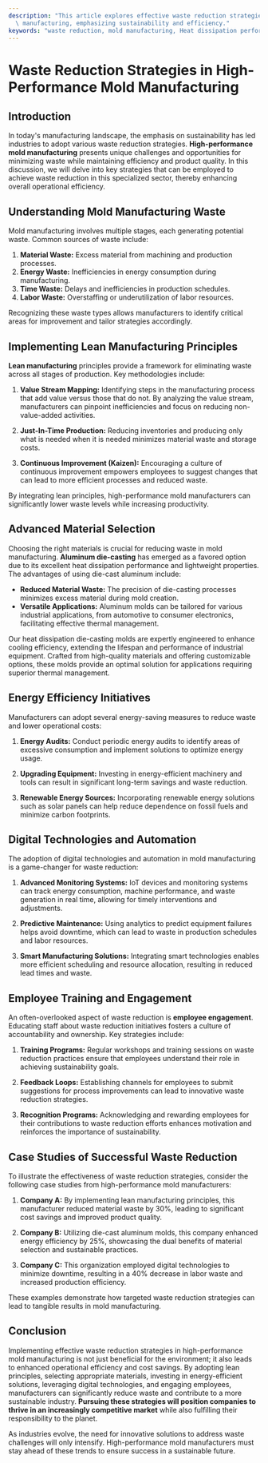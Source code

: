 ```yaml
---
description: "This article explores effective waste reduction strategies in high-performance mold\
  \ manufacturing, emphasizing sustainability and efficiency."
keywords: "waste reduction, mold manufacturing, Heat dissipation performance, Die-cast aluminum"
---
```

# Waste Reduction Strategies in High-Performance Mold Manufacturing

## Introduction

In today's manufacturing landscape, the emphasis on sustainability has led industries to adopt various waste reduction strategies. **High-performance mold manufacturing** presents unique challenges and opportunities for minimizing waste while maintaining efficiency and product quality. In this discussion, we will delve into key strategies that can be employed to achieve waste reduction in this specialized sector, thereby enhancing overall operational efficiency.

## Understanding Mold Manufacturing Waste

Mold manufacturing involves multiple stages, each generating potential waste. Common sources of waste include:

1. **Material Waste:** Excess material from machining and production processes.
2. **Energy Waste:** Inefficiencies in energy consumption during manufacturing.
3. **Time Waste:** Delays and inefficiencies in production schedules.
4. **Labor Waste:** Overstaffing or underutilization of labor resources.

Recognizing these waste types allows manufacturers to identify critical areas for improvement and tailor strategies accordingly.

## Implementing Lean Manufacturing Principles

**Lean manufacturing** principles provide a framework for eliminating waste across all stages of production. Key methodologies include:

1. **Value Stream Mapping:** Identifying steps in the manufacturing process that add value versus those that do not. By analyzing the value stream, manufacturers can pinpoint inefficiencies and focus on reducing non-value-added activities.

2. **Just-In-Time Production:** Reducing inventories and producing only what is needed when it is needed minimizes material waste and storage costs.

3. **Continuous Improvement (Kaizen):** Encouraging a culture of continuous improvement empowers employees to suggest changes that can lead to more efficient processes and reduced waste.

By integrating lean principles, high-performance mold manufacturers can significantly lower waste levels while increasing productivity.

## Advanced Material Selection

Choosing the right materials is crucial for reducing waste in mold manufacturing. **Aluminum die-casting** has emerged as a favored option due to its excellent heat dissipation performance and lightweight properties. The advantages of using die-cast aluminum include:

- **Reduced Material Waste:** The precision of die-casting processes minimizes excess material during mold creation.
- **Versatile Applications:** Aluminum molds can be tailored for various industrial applications, from automotive to consumer electronics, facilitating effective thermal management.

Our heat dissipation die-casting molds are expertly engineered to enhance cooling efficiency, extending the lifespan and performance of industrial equipment. Crafted from high-quality materials and offering customizable options, these molds provide an optimal solution for applications requiring superior thermal management.

## Energy Efficiency Initiatives

Manufacturers can adopt several energy-saving measures to reduce waste and lower operational costs:

1. **Energy Audits:** Conduct periodic energy audits to identify areas of excessive consumption and implement solutions to optimize energy usage. 

2. **Upgrading Equipment:** Investing in energy-efficient machinery and tools can result in significant long-term savings and waste reduction.

3. **Renewable Energy Sources:** Incorporating renewable energy solutions such as solar panels can help reduce dependence on fossil fuels and minimize carbon footprints.

## Digital Technologies and Automation

The adoption of digital technologies and automation in mold manufacturing is a game-changer for waste reduction:

1. **Advanced Monitoring Systems:** IoT devices and monitoring systems can track energy consumption, machine performance, and waste generation in real time, allowing for timely interventions and adjustments.

2. **Predictive Maintenance:** Using analytics to predict equipment failures helps avoid downtime, which can lead to waste in production schedules and labor resources.

3. **Smart Manufacturing Solutions:** Integrating smart technologies enables more efficient scheduling and resource allocation, resulting in reduced lead times and waste.

## Employee Training and Engagement

An often-overlooked aspect of waste reduction is **employee engagement**. Educating staff about waste reduction initiatives fosters a culture of accountability and ownership. Key strategies include:

1. **Training Programs:** Regular workshops and training sessions on waste reduction practices ensure that employees understand their role in achieving sustainability goals.

2. **Feedback Loops:** Establishing channels for employees to submit suggestions for process improvements can lead to innovative waste reduction strategies.

3. **Recognition Programs:** Acknowledging and rewarding employees for their contributions to waste reduction efforts enhances motivation and reinforces the importance of sustainability.

## Case Studies of Successful Waste Reduction

To illustrate the effectiveness of waste reduction strategies, consider the following case studies from high-performance mold manufacturers:

1. **Company A:** By implementing lean manufacturing principles, this manufacturer reduced material waste by 30%, leading to significant cost savings and improved product quality.

2. **Company B:** Utilizing die-cast aluminum molds, this company enhanced energy efficiency by 25%, showcasing the dual benefits of material selection and sustainable practices.

3. **Company C:** This organization employed digital technologies to minimize downtime, resulting in a 40% decrease in labor waste and increased production efficiency.

These examples demonstrate how targeted waste reduction strategies can lead to tangible results in mold manufacturing.

## Conclusion

Implementing effective waste reduction strategies in high-performance mold manufacturing is not just beneficial for the environment; it also leads to enhanced operational efficiency and cost savings. By adopting lean principles, selecting appropriate materials, investing in energy-efficient solutions, leveraging digital technologies, and engaging employees, manufacturers can significantly reduce waste and contribute to a more sustainable industry. **Pursuing these strategies will position companies to thrive in an increasingly competitive market** while also fulfilling their responsibility to the planet.

As industries evolve, the need for innovative solutions to address waste challenges will only intensify. High-performance mold manufacturers must stay ahead of these trends to ensure success in a sustainable future.

